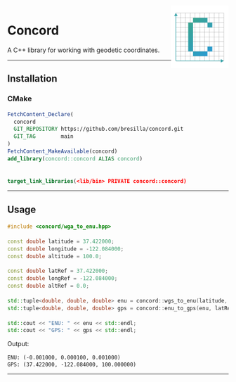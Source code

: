 
<img align="right" width="26%" src="./misc/logo.png">

Concord
===

A C++ library for working with geodetic coordinates.

---

## Installation

### CMake

```cmake
FetchContent_Declare(
  concord
  GIT_REPOSITORY https://github.com/bresilla/concord.git
  GIT_TAG        main
)
FetchContent_MakeAvailable(concord)
add_library(concord::concord ALIAS concord)


target_link_libraries(<lib/bin> PRIVATE concord::concord)
```

---

## Usage

```cpp
#include <concord/wga_to_enu.hpp>

const double latitude = 37.422000;
const double longitude = -122.084000;
const double altitude = 100.0;

const double latRef = 37.422000;
const double longRef = -122.084000;
const double altRef = 0.0;

std::tuple<double, double, double> enu = concord::wgs_to_enu(latitude, longitude, altitude);
std::tuple<double, double, double> gps = concord::enu_to_gps(enu, latRef, longRef, altRef);

std::cout << "ENU: " << enu << std::endl;
std::cout << "GPS: " << gps << std::endl;
```

Output:

```
ENU: (-0.001000, 0.000100, 0.001000)
GPS: (37.422000, -122.084000, 100.000000)

```

---
